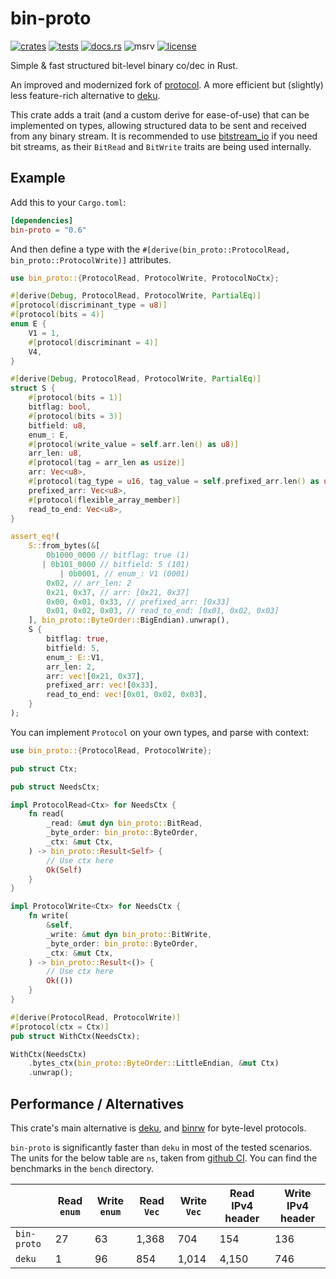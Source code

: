 # bin-proto

[![crates](https://img.shields.io/crates/v/bin-proto.svg)](https://crates.io/crates/bin-proto)
[![tests](https://github.com/wojciech-graj/bin-proto/actions/workflows/ci.yml/badge.svg)](https://github.com/wojciech-graj/bin-proto/actions/workflows/ci.yml)
[![docs.rs](https://docs.rs/bin-proto/badge.svg)](https://docs.rs/bin-proto)
![msrv](https://img.shields.io/crates/msrv/bin-proto)
[![license](https://img.shields.io/badge/license-MIT-blue.svg)](./LICENSE.txt)

Simple & fast structured bit-level binary co/dec in Rust.

An improved and modernized fork of
[protocol](https://crates.io/crates/protocol). A more efficient but (slightly)
less feature-rich alternative to [deku](https://crates.io/crates/deku).

This crate adds a trait (and a custom derive for ease-of-use) that can be
implemented on types, allowing structured data to be sent and received from any
binary stream. It is recommended to use
[bitstream_io](https://docs.rs/bitstream-io/latest/bitstream_io/) if you need
bit streams, as their `BitRead` and `BitWrite` traits are being used internally.

## Example

Add this to your `Cargo.toml`:

```toml
[dependencies]
bin-proto = "0.6"
```

And then define a type with the `#[derive(bin_proto::ProtocolRead, bin_proto::ProtocolWrite)]` attributes.

```rust
use bin_proto::{ProtocolRead, ProtocolWrite, ProtocolNoCtx};

#[derive(Debug, ProtocolRead, ProtocolWrite, PartialEq)]
#[protocol(discriminant_type = u8)]
#[protocol(bits = 4)]
enum E {
    V1 = 1,
    #[protocol(discriminant = 4)]
    V4,
}

#[derive(Debug, ProtocolRead, ProtocolWrite, PartialEq)]
struct S {
    #[protocol(bits = 1)]
    bitflag: bool,
    #[protocol(bits = 3)]
    bitfield: u8,
    enum_: E,
    #[protocol(write_value = self.arr.len() as u8)]
    arr_len: u8,
    #[protocol(tag = arr_len as usize)]
    arr: Vec<u8>,
    #[protocol(tag_type = u16, tag_value = self.prefixed_arr.len() as u16)]
    prefixed_arr: Vec<u8>,
    #[protocol(flexible_array_member)]
    read_to_end: Vec<u8>,
}

assert_eq!(
    S::from_bytes(&[
        0b1000_0000 // bitflag: true (1)
       | 0b101_0000 // bitfield: 5 (101)
           | 0b0001, // enum_: V1 (0001)
        0x02, // arr_len: 2
        0x21, 0x37, // arr: [0x21, 0x37]
        0x00, 0x01, 0x33, // prefixed_arr: [0x33]
        0x01, 0x02, 0x03, // read_to_end: [0x01, 0x02, 0x03]
    ], bin_proto::ByteOrder::BigEndian).unwrap(),
    S {
        bitflag: true,
        bitfield: 5,
        enum_: E::V1,
        arr_len: 2,
        arr: vec![0x21, 0x37],
        prefixed_arr: vec![0x33],
        read_to_end: vec![0x01, 0x02, 0x03],
    }
);
```

You can implement `Protocol` on your own types, and parse with context:

```rust
use bin_proto::{ProtocolRead, ProtocolWrite};

pub struct Ctx;

pub struct NeedsCtx;

impl ProtocolRead<Ctx> for NeedsCtx {
    fn read(
        _read: &mut dyn bin_proto::BitRead,
        _byte_order: bin_proto::ByteOrder,
        _ctx: &mut Ctx,
    ) -> bin_proto::Result<Self> {
        // Use ctx here
        Ok(Self)
    }
}

impl ProtocolWrite<Ctx> for NeedsCtx {
    fn write(
        &self,
        _write: &mut dyn bin_proto::BitWrite,
        _byte_order: bin_proto::ByteOrder,
        _ctx: &mut Ctx,
    ) -> bin_proto::Result<()> {
        // Use ctx here
        Ok(())
    }
}

#[derive(ProtocolRead, ProtocolWrite)]
#[protocol(ctx = Ctx)]
pub struct WithCtx(NeedsCtx);

WithCtx(NeedsCtx)
    .bytes_ctx(bin_proto::ByteOrder::LittleEndian, &mut Ctx)
    .unwrap();
```

## Performance / Alternatives

This crate's main alternative is [deku](https://crates.io/crates/deku), and [binrw](https://crates.io/crates/binrw) for byte-level protocols.

`bin-proto` is significantly faster than `deku` in most of the tested scenarios.
The units for the below table are `ns`, taken from
[github CI](https://github.com/wojciech-graj/bin-proto/actions/runs/11773934114/job/32791647324).
You can find the benchmarks in the `bench` directory.

|             | Read `enum` | Write `enum` | Read `Vec` | Write `Vec` | Read IPv4 header | Write IPv4 header |
|-------------|-------------|--------------|------------|-------------|------------------|-------------------|
| `bin-proto` | 27          | 63           | 1,368      | 704         | 154              | 136               |
| `deku`      | 1           | 96           | 854        | 1,014       | 4,150            | 746               |
